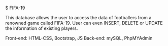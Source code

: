 $ FIFA-19


This database allows the user to access the data of footballers from a renowned game called FIFA-19.
User can even INSERT, DELETE or UPDATE the information of existing players.

Front-end: HTML-CSS, Bootstrap, JS
Back-end: mySQL, PhpMYAdmin
